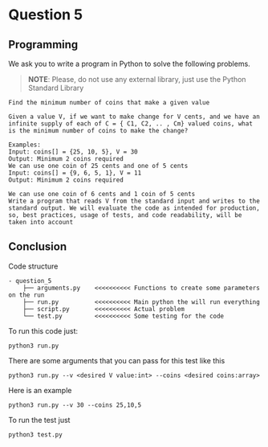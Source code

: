 # Question 5
## Programming
We ask you to write a program in Python to solve the following problems.
>**__NOTE__**: Please, do not use any external library, just use the Python Standard Library

    Find the minimum number of coins that make a given value
    
    Given a value V, if we want to make change for V cents, and we have an infinite supply of each of C = { C1, C2, .. , Cm} valued coins, what is the minimum number of coins to make the change?

    Examples:
    Input: coins[] = {25, 10, 5}, V = 30
    Output: Minimum 2 coins required
    We can use one coin of 25 cents and one of 5 cents
    Input: coins[] = {9, 6, 5, 1}, V = 11
    Output: Minimum 2 coins required

    We can use one coin of 6 cents and 1 coin of 5 cents
    Write a program that reads V from the standard input and writes to the standard output. We will evaluate the code as intended for production, so, best practices, usage of tests, and code readability, will be taken into account

## Conclusion
Code structure

    - question_5
        ├── arguments.py    <<<<<<<<<< Functions to create some parameters on the run
        ├── run.py          <<<<<<<<<< Main python the will run everything
        ├── script.py       <<<<<<<<<< Actual problem
        └── test.py         <<<<<<<<<< Some testing for the code

To run this code just:

    python3 run.py

There are some arguments that you can pass for this test like this

    python3 run.py --v <desired V value:int> --coins <desired coins:array>

Here is an example

    python3 run.py --v 30 --coins 25,10,5

To run the test just

    python3 test.py